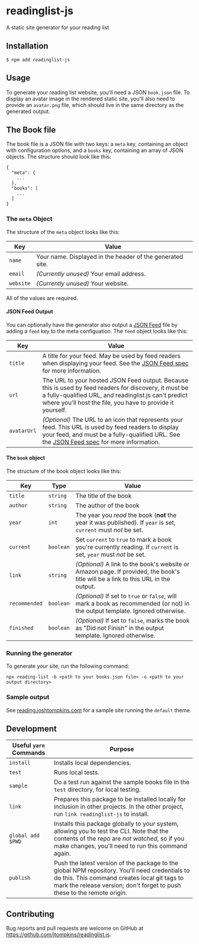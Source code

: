 # readinglist-js

A static site generator for your reading list

## Installation

`$ npm add readinglist-js`

## Usage

To generate your reading list website, you'll need a JSON `book.json` file. To display an avatar image in the rendered static site, you'll also need to provide an `avatar.png` file, which should live in the same directory as the generated output.

## The Book file

The book file is a JSON file with two keys: a `meta` key, containing an object with configuration options, and a `books` key, containing an array of JSON objects. The structure should look like this:

```
{
  "meta": {
    ...
  },
  "books": [
    ...
  ]
}
```

### The `meta` Object

The structure of the `meta` object looks like this:

| Key       | Value                                                     |
| --------- | --------------------------------------------------------- |
| `name`    | Your name. Displayed in the header of the generated site. |
| `email`   | _(Currently unused)_ Your email address.                  |
| `website` | _(Currently unused)_ Your website.                        |

All of the values are required.

#### JSON Feed Output

You can optionally have the generator also output a [JSON Feed](https://www.jsonfeed.org/) file by adding a `feed` key to the meta configuation. The `feed` object looks like this:

| Key         | Value                                                                                                                                                                                                                                      |
| ----------- | ------------------------------------------------------------------------------------------------------------------------------------------------------------------------------------------------------------------------------------------ |
| `title`     | A title for your feed. May be used by feed readers when displaying your feed. See the [JSON Feed spec](https://www.jsonfeed.org/version/1.1/) for more information.                                                                        |
| `url`       | The URL to your hosted JSON Feed output. Because this is used by feed readers for discovery, it must be a fully-qualified URL, and readinglist.js can't predict where you'll host the file, you have to provide it yourself.               |
| `avatarUrl` | _(Optional)_ The URL to an icon that represents your feed. This URL is used by feed readers to display your feed, and must be a fully-qualified URL. See the [JSON Feed spec](https://www.jsonfeed.org/version/1.1/) for more information. |

#### The `book` object

The structure of the book object looks like this:

| Key           | Type      | Value                                                                                                                             |
| ------------- | --------- | --------------------------------------------------------------------------------------------------------------------------------- |
| `title`       | `string`  | The title of the book                                                                                                             |
| `author`      | `string`  | The author of the book                                                                                                            |
| `year`        | `int`     | The year you _read_ the book (**not** the year it was published). If `year` is set, `current` must _not_ be set.                  |
| `current`     | `boolean` | Set `current` to `true` to mark a book you're currently reading. If `current` is set, `year` must _not_ be set.                   |
| `link`        | `string`  | _(Optional)_ A link to the book's website or Amazon page. If provided, the book's title will be a link to this URL in the output. |
| `recommended` | `boolean` | _(Optional)_ If set to `true` or `false`, will mark a book as recommended (or not) in the output template. Ignored otherwise.     |
| `finished`    | `boolean` | _(Optional)_ If set to `false`, marks the book as "Did not Finish" in the output template. Ignored otherwise.                     |

### Running the generator

To generate your site, run the following command:

`npx reading-list -b <path to your books.json file> -o <path to your output directory>`

### Sample output

See [reading.joshtompkins.com](http://reading.joshtompkins.com) for a sample site running the `default` theme.

## Development

| Useful `yarn` Commands | Purpose                                                                                                                                                                                                                    |
| ---------------------- | -------------------------------------------------------------------------------------------------------------------------------------------------------------------------------------------------------------------------- |
| `install`              | Installs local dependencies.                                                                                                                                                                                               |
| `test`                 | Runs local tests.                                                                                                                                                                                                          |
| `sample`               | Do a test run against the sample books file in the `test` directory, for local testing.                                                                                                                                    |
| `link`                 | Prepares this package to be installed locally for inclusion in other projects. In the other project, run `link readinglist-js` to install.                                                                                 |
| `global add $PWD`      | Installs this package globally to your system, allowing you to test the CLI. Note that the contents of the repo are _not watched_, so if you make changes, you'll need to run this command again.                          |
| `publish`              | Push the latest version of the package to the global NPM repository. You'll need credentials to do this. This command creates local git tags to mark the release version; don't forget to push these to the remote origin. |

## Contributing

Bug reports and pull requests are welcome on GitHub at https://github.com/jtompkins/readinglist.js.
